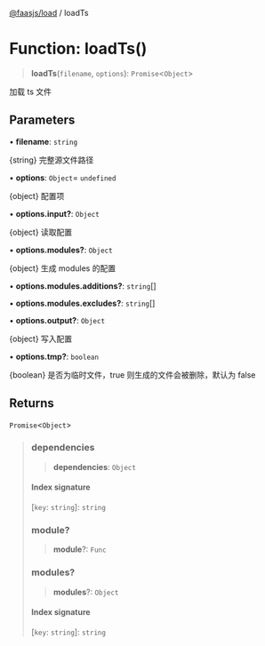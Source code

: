 [@faasjs/load](../README.md) / loadTs

# Function: loadTs()

> **loadTs**(`filename`, `options`): `Promise`\<`Object`\>

加载 ts 文件

## Parameters

• **filename**: `string`

\{string\} 完整源文件路径

• **options**: `Object`= `undefined`

\{object\} 配置项

• **options\.input?**: `Object`

\{object\} 读取配置

• **options\.modules?**: `Object`

\{object\} 生成 modules 的配置

• **options\.modules\.additions?**: `string`[]

• **options\.modules\.excludes?**: `string`[]

• **options\.output?**: `Object`

\{object\} 写入配置

• **options\.tmp?**: `boolean`

\{boolean\} 是否为临时文件，true 则生成的文件会被删除，默认为 false

## Returns

`Promise`\<`Object`\>

> ### dependencies
>
> > **dependencies**: `Object`
>
> #### Index signature
>
> \[`key`: `string`\]: `string`
>
> ### module?
>
> > **module**?: `Func`
>
> ### modules?
>
> > **modules**?: `Object`
>
> #### Index signature
>
> \[`key`: `string`\]: `string`
>
